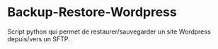 # Backup-Restore-Wordpress

Script python qui permet de restaurer/sauvegarder un site Wordpress depuis/vers un SFTP.


